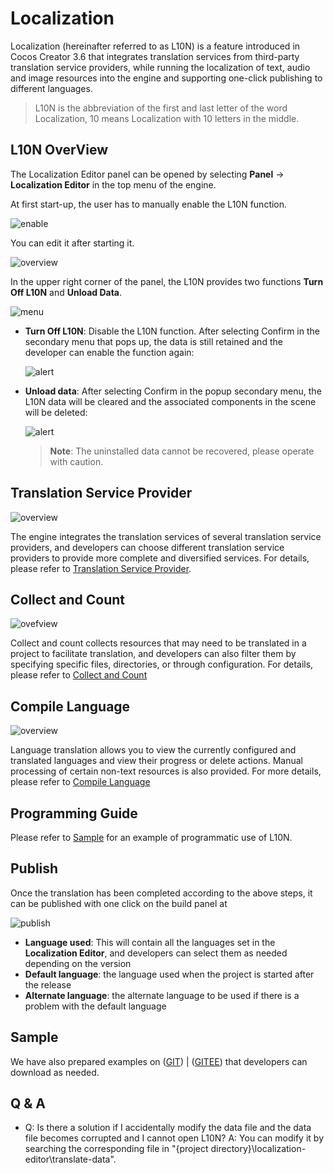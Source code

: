 # Localization

Localization (hereinafter referred to as L10N) is a feature introduced in Cocos Creator 3.6 that integrates translation services from third-party translation service providers, while running the localization of text, audio and image resources into the engine and supporting one-click publishing to different languages.

> L10N is the abbreviation of the first and last letter of the word Localization, 10 means Localization with 10 letters in the middle.

## L10N OverView

The Localization Editor panel can be opened by selecting **Panel** -> **Localization Editor** in the top menu of the engine. <br>

At first start-up, the user has to manually enable the L10N function.

![enable](overview/enable.png)

You can edit it after starting it.

![overview](overview/overview.png)

In the upper right corner of the panel, the L10N provides two functions **Turn Off L10N** and **Unload Data**.

![menu](overview/menu.png)

- **Turn Off L10N**: Disable the L10N function. After selecting Confirm in the secondary menu that pops up, the data is still retained and the developer can enable the function again:

    ![alert](overview/close-alert.png)

- **Unload data**: After selecting Confirm in the popup secondary menu, the L10N data will be cleared and the associated components in the scene will be deleted:

    ![alert](overview/uninstal-alert.png)

    > **Note**: The uninstalled data cannot be recovered, please operate with caution.

## Translation Service Provider

![overview](translation-service/overview.png)

The engine integrates the translation services of several translation service providers, and developers can choose different translation service providers to provide more complete and diversified services. For details, please refer to [Translation Service Provider](translation-service.md).

## Collect and Count

![ovefview](collect/overview.png)

Collect and count collects resources that may need to be translated in a project to facilitate translation, and developers can also filter them by specifying specific files, directories, or through configuration. For details, please refer to [Collect and Count](collect-and-count.md)

## Compile Language

![overview](compile/overview.png)

Language translation allows you to view the currently configured and translated languages and view their progress or delete actions. Manual processing of certain non-text resources is also provided. For more details, please refer to [Compile Language](compile-language.md)

## Programming Guide

Please refer to [Sample](script-using.md) for an example of programmatic use of L10N.

## Publish

Once the translation has been completed according to the above steps, it can be published with one click on the build panel at

![publish](overview/publish.png)

- **Language used**: This will contain all the languages set in the **Localization Editor**, and developers can select them as needed depending on the version
- **Default language**: the language used when the project is started after the release
- **Alternate language**: the alternate language to be used if there is a problem with the default language

## Sample

We have also prepared examples on ([GIT](github.com)) | ([GITEE](gitee.com)) that developers can download as needed.

## Q & A

- Q: Is there a solution if I accidentally modify the data file and the data file becomes corrupted and I cannot open L10N?
  A: You can modify it by searching the corresponding file in "{project directory}\localization-editor\translate-data".

